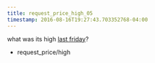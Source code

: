 ```yaml
---
title: request_price_high_05
timestamp: 2016-08-16T19:27:43.703352768-04:00
---
```


what was its high [last friday](time/price_time)?
* request_price/high
